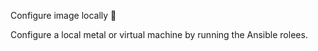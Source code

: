 Configure image locally 🚀

Configure a local metal or virtual machine by running the Ansible rolees.
